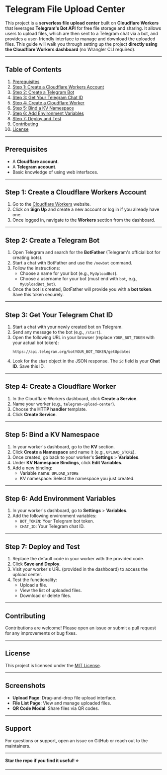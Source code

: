 # Telegram File Upload Center

This project is a **serverless file upload center** built on **Cloudflare Workers** that leverages **Telegram's Bot API** for free file storage and sharing. It allows users to upload files, which are then sent to a Telegram chat via a bot, and provides a user-friendly interface to manage and download the uploaded files. This guide will walk you through setting up the project **directly using the Cloudflare Workers dashboard** (no Wrangler CLI required).

---

## Table of Contents
1. [Prerequisites](#prerequisites)
2. [Step 1: Create a Cloudflare Workers Account](#step-1-create-a-cloudflare-workers-account)
3. [Step 2: Create a Telegram Bot](#step-2-create-a-telegram-bot)
4. [Step 3: Get Your Telegram Chat ID](#step-3-get-your-telegram-chat-id)
5. [Step 4: Create a Cloudflare Worker](#step-4-create-a-cloudflare-worker)
6. [Step 5: Bind a KV Namespace](#step-5-bind-a-kv-namespace)
7. [Step 6: Add Environment Variables](#step-6-add-environment-variables)
8. [Step 7: Deploy and Test](#step-7-deploy-and-test)
9. [Contributing](#contributing)
10. [License](#license)

---

## Prerequisites
- A **Cloudflare account**.
- A **Telegram account**.
- Basic knowledge of using web interfaces.

---

## Step 1: Create a Cloudflare Workers Account
1. Go to the [Cloudflare Workers](https://workers.cloudflare.com/) website.
2. Click on **Sign Up** and create a new account or log in if you already have one.
3. Once logged in, navigate to the **Workers** section from the dashboard.

---

## Step 2: Create a Telegram Bot
1. Open Telegram and search for the **BotFather** (Telegram's official bot for creating bots).
2. Start a chat with BotFather and use the `/newbot` command.
3. Follow the instructions:
   - Choose a name for your bot (e.g., `MyUploadBot`).
   - Choose a username for your bot (must end with `bot`, e.g., `MyUploadBot_bot`).
4. Once the bot is created, BotFather will provide you with a **bot token**. Save this token securely.

---

## Step 3: Get Your Telegram Chat ID
1. Start a chat with your newly created bot on Telegram.
2. Send any message to the bot (e.g., `/start`).
3. Open the following URL in your browser (replace `YOUR_BOT_TOKEN` with your actual bot token):
   ```
   https://api.telegram.org/botYOUR_BOT_TOKEN/getUpdates
   ```
4. Look for the `chat` object in the JSON response. The `id` field is your **Chat ID**. Save this ID.

---

## Step 4: Create a Cloudflare Worker
1. In the Cloudflare Workers dashboard, click **Create a Service**.
2. Name your worker (e.g., `telegram-upload-center`).
3. Choose the **HTTP handler** template.
4. Click **Create Service**.

---

## Step 5: Bind a KV Namespace
1. In your worker's dashboard, go to the **KV** section.
2. Click **Create a Namespace** and name it (e.g., `UPLOAD_STORE`).
3. Once created, go back to your worker's **Settings** > **Variables**.
4. Under **KV Namespace Bindings**, click **Edit Variables**.
5. Add a new binding:
   - Variable name: `UPLOAD_STORE`
   - KV namespace: Select the namespace you just created.

---

## Step 6: Add Environment Variables
1. In your worker's dashboard, go to **Settings** > **Variables**.
2. Add the following environment variables:
   - `BOT_TOKEN`: Your Telegram bot token.
   - `CHAT_ID`: Your Telegram chat ID.

---

## Step 7: Deploy and Test
1. Replace the default code in your worker with the provided code.
2. Click **Save and Deploy**.
3. Visit your worker's URL (provided in the dashboard) to access the upload center.
4. Test the functionality:
   - Upload a file.
   - View the list of uploaded files.
   - Download or delete files.

---

## Contributing
Contributions are welcome! Please open an issue or submit a pull request for any improvements or bug fixes.

---

## License
This project is licensed under the [MIT License](LICENSE).

---

## Screenshots
- **Upload Page**: Drag-and-drop file upload interface.
- **File List Page**: View and manage uploaded files.
- **QR Code Modal**: Share files via QR codes.

---

## Support
For questions or support, open an issue on GitHub or reach out to the maintainers.

---

**Star the repo if you find it useful! ⭐**  

---

